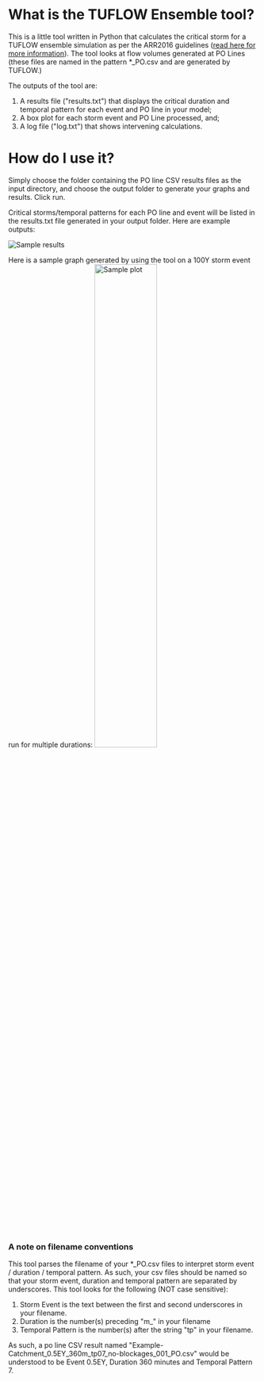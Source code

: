 # What is the TUFLOW Ensemble tool?

This is a little tool written in Python that calculates the critical storm for a TUFLOW ensemble simulation as per the ARR2016 guidelines ([read here for more information](https://wiki.tuflow.com/index.php?title=ARR_2016_Ensembles_Processing)). The tool looks at flow volumes generated at PO Lines (these files are named in the pattern \*_PO.csv and are generated by TUFLOW.) 

The outputs of the tool are:

1. A results file ("results.txt") that displays the critical duration and temporal pattern for each event and PO line in your model;
2. A box plot for each storm event and PO Line processed, and;
3. A log file ("log.txt") that shows intervening calculations.


# How do I use it?

Simply choose the folder containing the PO line CSV results files as the input directory, and choose the output folder to generate your graphs and results. Click run.

Critical storms/temporal patterns for each PO line and event will be listed in the results.txt file generated in your output folder. Here are example outputs:

<img src="https://raw.githubusercontent.com/hydroEng/tuflow_ensemble/master/src/tuflow_ensemble/assets/sample_results.png" alt="Sample results">

Here is a sample graph generated by using the tool on a 100Y storm event run for multiple durations:
<img src="https://raw.githubusercontent.com/hydroEng/tuflow_ensemble/master/src/tuflow_ensemble/assets/100.0y-%20Max%20Flow%20Location1.png" alt="Sample plot" width="50%" height="50%">

### A note on filename conventions

This tool parses the filename of your \*_PO.csv files to interpret storm event / duration / temporal pattern. As such, your csv files should be named so that your storm event, duration and temporal pattern are separated by underscores. This tool looks for the following (NOT case sensitive):

1. Storm Event is the text between the first and second underscores in your filename.
2. Duration is the number(s) preceding "m_" in your filename
3. Temporal Pattern is the number(s) after the string "tp" in your filename.

As such, a po line CSV result named "Example-Catchment_0.5EY_360m_tp07_no-blockages_001_PO.csv" would be understood to be Event 0.5EY, Duration 360 minutes and Temporal Pattern 7.

